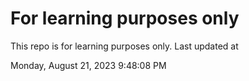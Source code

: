 # For learning purposes only
This repo is for learning purposes only.
Last updated at

Monday, August 21, 2023 9:48:08 PM

